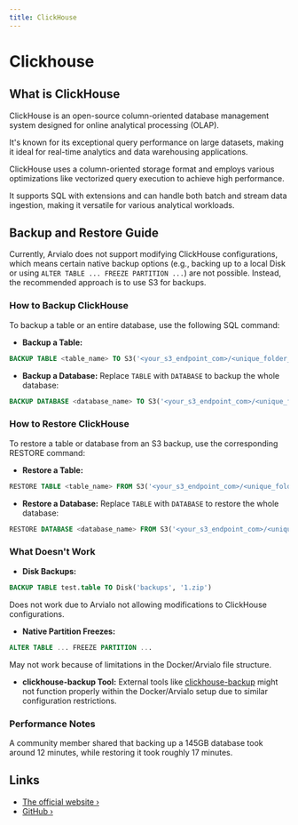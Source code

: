 ```yaml
---
title: ClickHouse
---
```



# Clickhouse

 <ZoomableImage src="/docs/images/database-logos/clickhouse.webp" />


## What is ClickHouse
ClickHouse is an open-source column-oriented database management system designed for online analytical processing (OLAP). 

It's known for its exceptional query performance on large datasets, making it ideal for real-time analytics and data warehousing applications.

ClickHouse uses a column-oriented storage format and employs various optimizations like vectorized query execution to achieve high performance. 

It supports SQL with extensions and can handle both batch and stream data ingestion, making it versatile for various analytical workloads.


## Backup and Restore Guide
Currently, Arvialo does not support modifying ClickHouse configurations, which means certain native backup options (e.g., backing up to a local Disk or using `ALTER TABLE ... FREEZE PARTITION ...`) are not possible. Instead, the recommended approach is to use S3 for backups.


### How to Backup ClickHouse
To backup a table or an entire database, use the following SQL command:

- **Backup a Table:**
```sql
BACKUP TABLE <table_name> TO S3('<your_s3_endpoint_com>/<unique_folder_for_table_backup>', '<s3_access_key>', '<s3_secret_key>')
```

- **Backup a Database:**
Replace `TABLE` with `DATABASE` to backup the whole database:

```sql
BACKUP DATABASE <database_name> TO S3('<your_s3_endpoint_com>/<unique_folder_for_database_backup>', '<s3_access_key>', '<s3_secret_key>')
```


### How to Restore ClickHouse
To restore a table or database from an S3 backup, use the corresponding RESTORE command:

- **Restore a Table:**
```sql
RESTORE TABLE <table_name> FROM S3('<your_s3_endpoint_com>/<unique_folder_from_table_backup>', '<s3_access_key>', '<s3_secret_key>')
```

- **Restore a Database:**
Replace `TABLE` with `DATABASE` to restore the whole database:

```sql
RESTORE DATABASE <database_name> FROM S3('<your_s3_endpoint_com>/<unique_folder_from_database_backup>', '<s3_access_key>', '<s3_secret_key>')
```


### What Doesn't Work
- **Disk Backups:**

```sql
BACKUP TABLE test.table TO Disk('backups', '1.zip')
```
Does not work due to Arvialo not allowing modifications to ClickHouse configurations.

- **Native Partition Freezes:** 

```sql
ALTER TABLE ... FREEZE PARTITION ...
```
May not work because of limitations in the Docker/Arvialo file structure.

- **clickhouse-backup Tool:**
External tools like [clickhouse-backup](https://github.com/Altinity/clickhouse-backup?utm_source=arvialo.io) might not function properly within the Docker/Arvialo setup due to similar configuration restrictions.


### Performance Notes
A community member shared that backing up a 145GB database took around 12 minutes, while restoring it took roughly 17 minutes.


## Links

- [The official website ›](https://clickhouse.com/?utm_source=arvialo.io)
- [GitHub ›](https://github.com/ClickHouse/ClickHouse?utm_source=arvialo.io)

